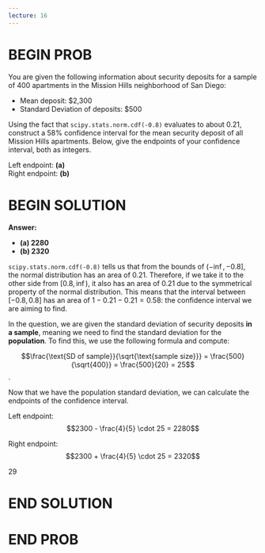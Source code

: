 ```yaml
---
lecture: 16
---
```


# BEGIN PROB

You are given the following information about security deposits for a sample of 400 apartments in the Mission Hills neighborhood of San Diego:

- Mean deposit: $2,300
- Standard Deviation of deposits: $500

Using the fact that `scipy.stats.norm.cdf(-0.8)` evaluates to about 0.21, construct a 58% confidence interval for the mean security deposit of all Mission Hills apartments. Below, give the endpoints of your confidence interval, both as integers.

Left endpoint: ____(a)____ <br>
Right endpoint: ____(b)____

# BEGIN SOLUTION

**Answer:**

- **\(a\) $2280$**
- **\(b\) $2320$**

`scipy.stats.norm.cdf(-0.8)` tells us that from the bounds of $(-\inf, -0.8]$, the normal distribution has an area of $0.21$. Therefore, if we take it to the other side from $[0.8, \inf)$, it also has an area of $0.21$ due to the symmetrical property of the normal distribution. This means that the interval between $[-0.8, 0.8]$ has an area of $1 - 0.21 - 0.21 = 0.58$: the confidence interval we are aiming to find.

In the question, we are given the standard deviation of security deposits **in a sample**, meaning we need to find the standard deviation for the **population**. To find this, we use the following formula and compute:

$$\frac{\text{SD of sample}}{\sqrt{\text{sample size}}} = \frac{500}{\sqrt{400}} = \frac{500}{20} = 25$$. 

Now that we have the population standard deviation, we can calculate the endpoints of the confidence interval. 

Left endpoint:
$$2300 - \frac{4}{5} \cdot 25 = 2280$$

Right endpoint:
$$2300 + \frac{4}{5} \cdot 25 = 2320$$

<average>29</average>

# END SOLUTION

# END PROB